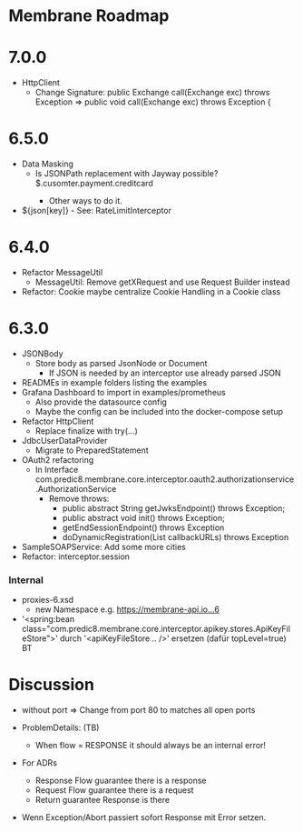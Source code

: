 # Membrane Roadmap

# 7.0.0

- HttpClient
  - Change Signature: public Exchange call(Exchange exc) throws Exception 
    =>  public void call(Exchange exc) throws Exception {

# 6.5.0

- Data Masking
  - Is JSONPath replacement with Jayway possible? <mask>$.cusomter.payment.creditcard
    - Other ways to do it.
- <apiKey/>
    <scriptXX>${json[key]}</scriptXX>
  - See: RateLimitInterceptor

# 6.4.0

- Refactor MessageUtil
  - MessageUtil: Remove getXRequest and use Request Builder instead
- Refactor: Cookie maybe centralize Cookie Handling in a Cookie class


# 6.3.0

- JSONBody
  - Store body as parsed JsonNode or Document
    - If JSON is needed by an interceptor use already parsed JSON
- READMEs in example folders listing the examples
- Grafana Dashboard to import in examples/prometheus
  - Also provide the datasource config
  - Maybe the config can be included into the docker-compose setup
- Refactor HttpClient
  - Replace finalize with try(...)
- JdbcUserDataProvider
  - Migrate to PreparedStatement
- OAuth2 refactoring
  - In Interface com.predic8.membrane.core.interceptor.oauth2.authorizationservice.AuthorizationService
    - Remove throws:
      - public abstract String getJwksEndpoint() throws Exception;
      - public abstract void init() throws Exception;
      - getEndSessionEndpoint() throws Exception
      - doDynamicRegistration(List<String> callbackURLs) throws Exception
- SampleSOAPService: Add some more cities
- Refactor: interceptor.session

### Internal
- proxies-6.xsd
  - new Namespace e.g. https://membrane-api.io...6
- '<spring:bean class="com.predic8.membrane.core.interceptor.apikey.stores.ApiKeyFileStore">' 
  durch '<apiKeyFileStore .. />' ersetzen (dafür topLevel=true) BT

# Discussion

- <api> without port => Change from port 80 to matches all open ports
- ProblemDetails: (TB)
  - When flow = RESPONSE it should always be an internal error!
- For ADRs
  - Response Flow guarantee there is a response 
  - Request Flow guarantee there is a request
  - Return guarantee Response is there

- Wenn Exception/Abort passiert sofort Response mit Error setzen.
